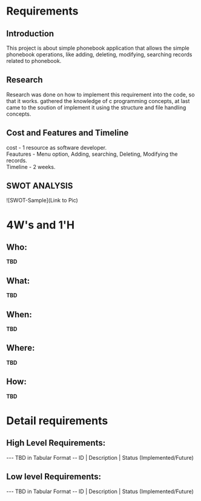 # Requirements
## Introduction
  This project is about simple phonebook application that allows the simple phonebook operations, like adding, deleting, modifying, searching records related to phonebook.

## Research
 Research was done on how to implement this requirement into the code, so that it works. gathered the knowledge of c programming concepts, at last came to the soution of implement it using the structure and file handling concepts.

## Cost and Features and Timeline

 cost - 1 resource as software developer. <br/>
 Feautures - Menu option, Adding, searching, Deleting, Modifying the records.<br/>
 Timeline - 2 weeks.

## SWOT ANALYSIS
![SWOT-Sample](Link to Pic)

# 4W&#39;s and 1&#39;H

## Who:

**TBD**

## What:

**TBD**

## When:

**TBD**

## Where:

**TBD**

## How:

**TBD**

# Detail requirements
## High Level Requirements:
--- TBD in Tabular Format 
-- ID | Description | Status (Implemented/Future)


##  Low level Requirements:
--- TBD in Tabular Format 
-- ID | Description | Status (Implemented/Future)
